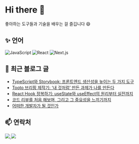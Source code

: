 # Hi there 👋

좋아하는 도구들과 기술을 배우는 걸 즐깁니다 😄

## ✨ 언어

<p>
  <img alt="JavaScript" src="https://img.shields.io/badge/JavaScript-F7DF1E?style=flat-square&logo=JavaScript&logoColor=white"/> 
  <img alt="React" src="https://img.shields.io/badge/React-61DAFB?style=flat-square&logo=React&logoColor=white"/>
  <img alt="Next.js" src="https://img.shields.io/badge/Next.js-black?style=flat-square&logo=Next.js&logoColor=white"/>
</p>

## 📄 최근 블로그 글

<!-- BLOG-START -->
<ul><li><a href='https://jiminha.tistory.com/entry/TypeScript%EC%99%80-Storybook-%ED%94%84%EB%A1%A0%ED%8A%B8%EC%97%94%EB%93%9C-%EC%83%9D%EC%82%B0%EC%84%B1%EC%9D%84-%EB%86%92%EC%9D%B4%EB%8A%94-%EB%91%90-%EA%B0%80%EC%A7%80-%EB%8F%84%EA%B5%AC' target='_blank'>TypeScript와 Storybook: 프론트엔드 생산성을 높이는 두 가지 도구</a></li><li><a href='https://jiminha.tistory.com/entry/Tooto-%EB%B8%8C%EB%A6%AC%ED%95%91-%EC%A0%9C%EC%9E%91%EA%B8%B0-%E2%80%98%EB%82%B4-%EA%B2%83%EC%B2%98%EB%9F%BC%E2%80%99-%EB%A7%8C%EB%93%A0-%EA%B3%BC%EC%A0%9C%EA%B0%80-%EB%82%98%EB%A5%BC-%EB%A7%8C%EB%93%A0%EB%8B%A4' target='_blank'>Tooto 브리핑 제작기: &lsquo;내 것처럼&rsquo; 만든 과제가 나를 만든다</a></li><li><a href='https://jiminha.tistory.com/entry/React-Hook-%EC%A0%95%EB%B3%B5%ED%95%98%EA%B8%B0-useState%EC%99%80-useEffect%EC%9D%98-%EC%9B%90%EB%A6%AC%EB%B6%80%ED%84%B0-%EC%8B%A4%EC%A0%84%EA%B9%8C%EC%A7%80' target='_blank'>React Hook 정복하기: useState와 useEffect의 원리부터 실전까지</a></li><li><a href='https://jiminha.tistory.com/entry/%EC%BD%94%EB%93%9C-%EB%A6%AC%EB%B7%B0%EB%A5%BC-%EC%B2%98%EC%9D%8C-%ED%95%B4%EB%B3%B4%EB%A9%B0-%EA%B7%B8%EB%A6%AC%EA%B3%A0-%EA%B7%B8-%EC%A4%91%EC%9A%94%EC%84%B1%EC%9D%84-%EB%8A%90%EB%81%BC%EA%B8%B0%EA%B9%8C%EC%A7%80' target='_blank'>코드 리뷰를 처음 해보며, 그리고 그 중요성을 느끼기까지</a></li><li><a href='https://jiminha.tistory.com/entry/%EC%96%B4%EB%96%A0%ED%95%9C-%EA%B0%9C%EB%B0%9C%EC%9E%90%EA%B0%80-%EB%90%A0-%EA%B2%83%EC%9D%B8%EA%B0%80' target='_blank'>어떠한 개발자가 될 것인가</a></li></ul>
<!-- BLOG-END -->

## 📫 연락처

<p align="left">
  <a href="https://jiminha.tistory.com" target="_blank">
    <img src="https://img.shields.io/badge/Blog-000000?style=flat-square&logo=tistory&logoColor=white"/>
  </a>
  <a href="mailto:tracygkwlals@gmail.com">
    <img src="https://img.shields.io/badge/Email-EA4335?style=flat-square&logo=gmail&logoColor=white"/>
  </a>
</p>
